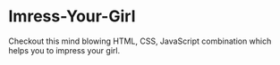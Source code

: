 # Imress-Your-Girl
Checkout this mind blowing HTML, CSS, JavaScript combination which helps you to impress your girl.
